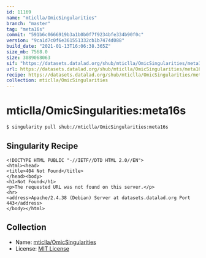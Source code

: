 ```yaml
---
id: 11169
name: "mticlla/OmicSingularities"
branch: "master"
tag: "meta16s"
commit: "591b6c0666919b3a1b0b0f7f9234bfe334b90f0c"
version: "9ca1d7c0f6e361551332cb1b7474d088"
build_date: "2021-01-13T16:06:38.365Z"
size_mb: 7568.0
size: 3089068063
sif: "https://datasets.datalad.org/shub/mticlla/OmicSingularities/meta16s/2021-01-13-591b6c06-9ca1d7c0/9ca1d7c0f6e361551332cb1b7474d088.sif"
url: https://datasets.datalad.org/shub/mticlla/OmicSingularities/meta16s/2021-01-13-591b6c06-9ca1d7c0/
recipe: https://datasets.datalad.org/shub/mticlla/OmicSingularities/meta16s/2021-01-13-591b6c06-9ca1d7c0/Singularity
collection: mticlla/OmicSingularities
---
```


# mticlla/OmicSingularities:meta16s

```bash
$ singularity pull shub://mticlla/OmicSingularities:meta16s
```

## Singularity Recipe

```singularity
<!DOCTYPE HTML PUBLIC "-//IETF//DTD HTML 2.0//EN">
<html><head>
<title>404 Not Found</title>
</head><body>
<h1>Not Found</h1>
<p>The requested URL was not found on this server.</p>
<hr>
<address>Apache/2.4.38 (Debian) Server at datasets.datalad.org Port 443</address>
</body></html>
```

## Collection

 - Name: [mticlla/OmicSingularities](https://github.com/mticlla/OmicSingularities)
 - License: [MIT License](https://api.github.com/licenses/mit)

